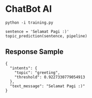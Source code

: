 # ChatBot AI
 ```
 python -i training.py
 
 sentence = 'Selamat Pagi :)'
 topic_prediction(sentence, pipeline)
 ```

## Response Sample
```
{
  "intents": {
    "topic": "greeting",
    "threshold": 0.9227330779054913
  },
  "text_message": "Selamat Pagi :)"
}
```
